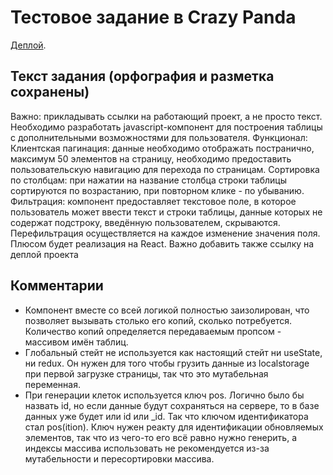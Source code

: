 # Тестовое задание в Crazy Panda

[Деплой](https://sh4n-oldone.github.io/panda-react-less/).

## Текст задания (орфография и разметка сохранены)

Важно: прикладывать ссылки на работающий проект, а не просто текст. Необходимо разработать javascript-компонент для построения таблицы с дополнительными возможностями для пользователя. Функционал: Клиентская пагинация: данные необходимо отображать постранично, максимум 50 элементов на страницу, необходимо предоставить пользовательскую навигацию для перехода по страницам. Сортировка по столбцам: при нажатии на название столбца строки таблицы сортируются по возрастанию, при повторном клике - по убыванию. Фильтрация: компонент предоставляет текстовое поле, в которое пользователь может ввести текст и строки таблицы, данные которых не содержат подстроку, введённую пользователем, скрываются. Перефильтрация осуществляется на каждое изменение значения поля. Плюсом будет реализация на React. Важно добавить также ссылку на деплой проекта

## Комментарии

- Компонент вместе со всей логикой полностью заизолирован, что позволяет вызывать столько его копий, сколько потребуется. Количество копий определяется передаваемым пропсом - массивом имён таблиц.
- Глобальный стейт не используется как настоящий стейт ни useState, ни redux. Он нужен для того чтобы грузить данные из localstorage при первой загрузке страницы, так что это мутабельная переменная.
- При генерации клеток используется ключ pos. Логично было бы назвать id, но если данные будут сохраняться на сервере, то в базе данных уже будет или id или _id. Так что ключом идентификатора стал pos(ition). Ключ нужен реакту для идентификации обновляемых элементов, так что из чего-то его всё равно нужно генерить, а индексы массива использовать не рекомендуется из-за мутабельности и пересортировки массива.
